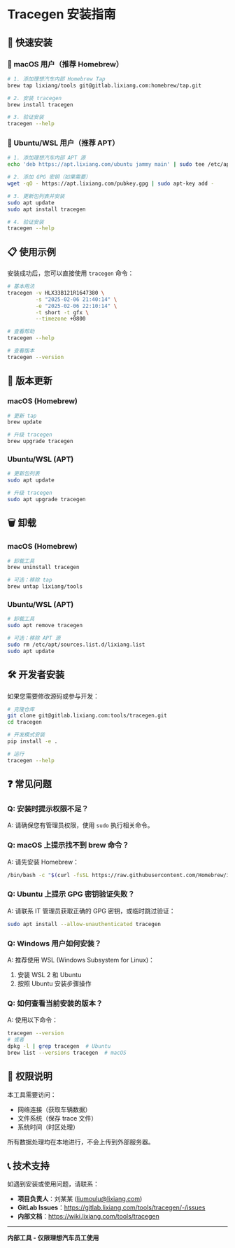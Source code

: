# Tracegen 安装指南

## 🚀 快速安装

### 🍺 macOS 用户（推荐 Homebrew）

```bash
# 1. 添加理想汽车内部 Homebrew Tap
brew tap lixiang/tools git@gitlab.lixiang.com:homebrew/tap.git

# 2. 安装 tracegen
brew install tracegen

# 3. 验证安装
tracegen --help
```

### 🐧 Ubuntu/WSL 用户（推荐 APT）

```bash
# 1. 添加理想汽车内部 APT 源
echo 'deb https://apt.lixiang.com/ubuntu jammy main' | sudo tee /etc/apt/sources.list.d/lixiang.list

# 2. 添加 GPG 密钥（如果需要）
wget -qO - https://apt.lixiang.com/pubkey.gpg | sudo apt-key add -

# 3. 更新包列表并安装
sudo apt update
sudo apt install tracegen

# 4. 验证安装
tracegen --help
```

## 📋 使用示例

安装成功后，您可以直接使用 `tracegen` 命令：

```bash
# 基本用法
tracegen -v HLX33B121R1647380 \
         -s "2025-02-06 21:40:14" \
         -e "2025-02-06 22:10:14" \
         -t short -t gfx \
         --timezone +0800

# 查看帮助
tracegen --help

# 查看版本
tracegen --version
```

## 🔄 版本更新

### macOS (Homebrew)
```bash
# 更新 tap
brew update

# 升级 tracegen
brew upgrade tracegen
```

### Ubuntu/WSL (APT)
```bash
# 更新包列表
sudo apt update

# 升级 tracegen
sudo apt upgrade tracegen
```

## 🗑️ 卸载

### macOS (Homebrew)
```bash
# 卸载工具
brew uninstall tracegen

# 可选：移除 tap
brew untap lixiang/tools
```

### Ubuntu/WSL (APT)
```bash
# 卸载工具
sudo apt remove tracegen

# 可选：移除 APT 源
sudo rm /etc/apt/sources.list.d/lixiang.list
sudo apt update
```

## 🛠️ 开发者安装

如果您需要修改源码或参与开发：

```bash
# 克隆仓库
git clone git@gitlab.lixiang.com:tools/tracegen.git
cd tracegen

# 开发模式安装
pip install -e .

# 运行
tracegen --help
```

## ❓ 常见问题

### Q: 安装时提示权限不足？
A: 请确保您有管理员权限，使用 `sudo` 执行相关命令。

### Q: macOS 上提示找不到 brew 命令？
A: 请先安装 Homebrew：
```bash
/bin/bash -c "$(curl -fsSL https://raw.githubusercontent.com/Homebrew/install/HEAD/install.sh)"
```

### Q: Ubuntu 上提示 GPG 密钥验证失败？
A: 请联系 IT 管理员获取正确的 GPG 密钥，或临时跳过验证：
```bash
sudo apt install --allow-unauthenticated tracegen
```

### Q: Windows 用户如何安装？
A: 推荐使用 WSL (Windows Subsystem for Linux)：
1. 安装 WSL 2 和 Ubuntu
2. 按照 Ubuntu 安装步骤操作

### Q: 如何查看当前安装的版本？
A: 使用以下命令：
```bash
tracegen --version
# 或者
dpkg -l | grep tracegen  # Ubuntu
brew list --versions tracegen  # macOS
```

## 🔐 权限说明

本工具需要访问：
- 网络连接（获取车辆数据）
- 文件系统（保存 trace 文件）
- 系统时间（时区处理）

所有数据处理均在本地进行，不会上传到外部服务器。

## 📞 技术支持

如遇到安装或使用问题，请联系：

- **项目负责人**：刘某某 (liumoulu@lixiang.com)
- **GitLab Issues**：https://gitlab.lixiang.com/tools/tracegen/-/issues
- **内部文档**：https://wiki.lixiang.com/tools/tracegen

---

**内部工具 - 仅限理想汽车员工使用** 